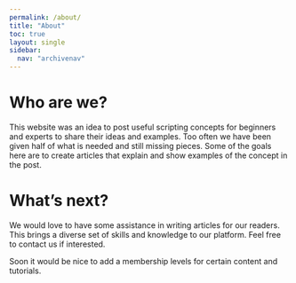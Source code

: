 ```yaml
---
permalink: /about/
title: "About"
toc: true
layout: single
sidebar:
  nav: "archivenav"
---
```


# Who are we?

This website was an idea to post useful scripting concepts for beginners and experts to share their ideas and examples. Too often we have been given half of what is needed and still missing pieces. Some of the goals here are to create articles that explain and show examples of the concept in the post.

# What’s next?

We would love to have some assistance in writing articles for our readers. This brings a diverse set of skills and knowledge to our platform. Feel free to contact us if interested.

Soon it would be nice to add a membership levels for certain content and tutorials.
